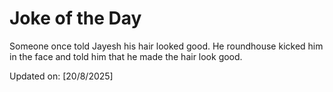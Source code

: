 # Joke of the Day

<!-- #joke -->
Someone once told Jayesh his hair looked good. He roundhouse kicked him in the face and told him that he made the hair look good.

Updated on: [20/8/2025]
<!-- #jokeEnd -->